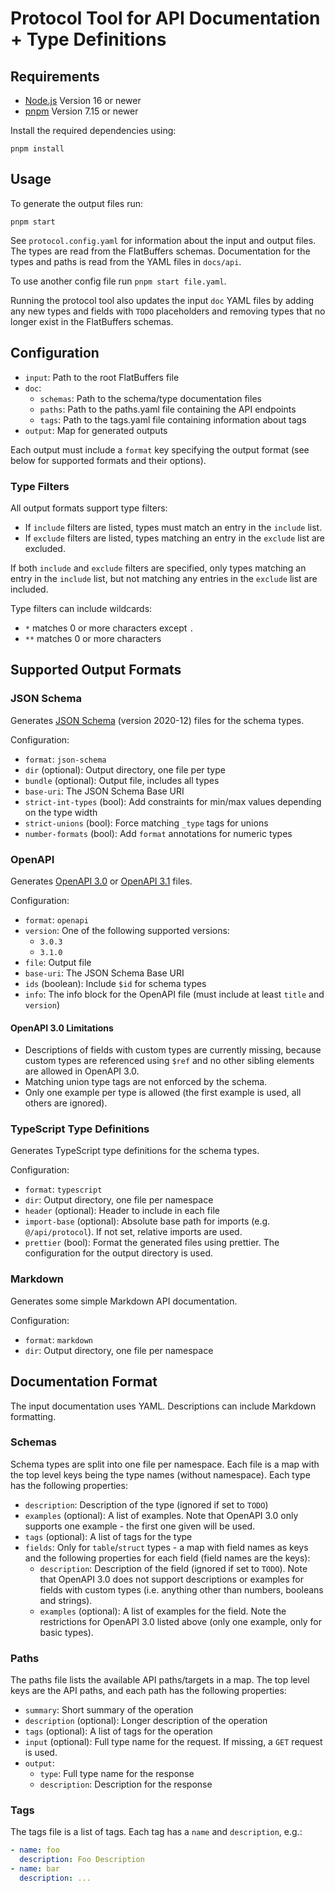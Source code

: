 # Protocol Tool for API Documentation + Type Definitions

## Requirements

- [Node.js](https://nodejs.org/) Version 16 or newer
- [pnpm](https://pnpm.io/) Version 7.15 or newer

Install the required dependencies using:

```shell
pnpm install
```

## Usage

To generate the output files run:

```shell
pnpm start
```

See `protocol.config.yaml` for information about the input and output files.
The types are read from the FlatBuffers schemas. Documentation for the types and paths
is read from the YAML files in `docs/api`.

To use another config file run `pnpm start file.yaml`.

Running the protocol tool also updates the input `doc` YAML files by adding any new
types and fields with `TODO` placeholders and removing types that no longer exist
in the FlatBuffers schemas.

## Configuration

- `input`: Path to the root FlatBuffers file
- `doc`:
  - `schemas`: Path to the schema/type documentation files
  - `paths`: Path to the paths.yaml file containing the API endpoints
  - `tags`: Path to the tags.yaml file containing information about tags
- `output`: Map for generated outputs

Each output must include a `format` key specifying the output format
(see below for supported formats and their options).

### Type Filters

All output formats support type filters:

- If `include` filters are listed, types must match an entry in the `include` list.
- If `exclude` filters are listed, types matching an entry in the `exclude` list are excluded.

If both `include` and `exclude` filters are specified, only types matching an entry in the `include` list,
but not matching any entries in the `exclude` list are included.

Type filters can include wildcards:

- `*` matches 0 or more characters except `.`
- `**` matches 0 or more characters

## Supported Output Formats

### JSON Schema

Generates [JSON Schema](https://json-schema.org/) (version 2020-12) files for the schema types.

Configuration:

- `format`: `json-schema`
- `dir` (optional): Output directory, one file per type
- `bundle` (optional): Output file, includes all types
- `base-uri`: The JSON Schema Base URI
- `strict-int-types` (bool): Add constraints for min/max values depending on the type width
- `strict-unions` (bool): Force matching `_type` tags for unions
- `number-formats` (bool): Add `format` annotations for numeric types

### OpenAPI

Generates [OpenAPI 3.0](https://spec.openapis.org/oas/v3.0.3) or
[OpenAPI 3.1](https://spec.openapis.org/oas/v3.1.0) files.

Configuration:

- `format`: `openapi`
- `version`: One of the following supported versions:
  - `3.0.3`
  - `3.1.0`
- `file`: Output file
- `base-uri`: The JSON Schema Base URI
- `ids` (boolean): Include `$id` for schema types
- `info`: The info block for the OpenAPI file (must include at least `title` and `version`)

#### OpenAPI 3.0 Limitations

- Descriptions of fields with custom types are currently missing, because custom types
  are referenced using `$ref` and no other sibling elements are allowed in OpenAPI 3.0.
- Matching union type tags are not enforced by the schema.
- Only one example per type is allowed (the first example is used, all others are ignored).

### TypeScript Type Definitions

Generates TypeScript type definitions for the schema types.

Configuration:

- `format`: `typescript`
- `dir`: Output directory, one file per namespace
- `header` (optional): Header to include in each file
- `import-base` (optional): Absolute base path for imports (e.g. `@/api/protocol`).
  If not set, relative imports are used.
- `prettier` (bool): Format the generated files using prettier.
  The configuration for the output directory is used.

### Markdown

Generates some simple Markdown API documentation.

Configuration:

- `format`: `markdown`
- `dir`: Output directory, one file per namespace

## Documentation Format

The input documentation uses YAML.
Descriptions can include Markdown formatting.

### Schemas

Schema types are split into one file per namespace. Each file is a map with the top level
keys being the type names (without namespace).
Each type has the following properties:

- `description`: Description of the type (ignored if set to `TODO`)
- `examples` (optional): A list of examples.
  Note that OpenAPI 3.0 only supports one example - the first one given will be used.
- `tags` (optional): A list of tags for the type
- `fields`: Only for `table`/`struct` types - a map with field names as keys and
  the following properties for each field (field names are the keys):
  - `description`: Description of the field  (ignored if set to `TODO`).
    Note that OpenAPI 3.0 does not support descriptions or examples for fields with
    custom types (i.e. anything other than numbers, booleans and strings).
  - `examples` (optional): A list of examples for the field.
    Note the restrictions for OpenAPI 3.0 listed above (only one example, only
    for basic types).

### Paths

The paths file lists the available API paths/targets in a map.
The top level keys are the API paths, and each path has the following properties:

- `summary`: Short summary of the operation
- `description` (optional): Longer description of the operation
- `tags` (optional): A list of tags for the operation
- `input` (optional): Full type name for the request. If missing, a `GET` request is used.
- `output`:
  - `type`: Full type name for the response
  - `description`: Description for the response

### Tags

The tags file is a list of tags. Each tag has a `name` and `description`, e.g.:

```yaml
- name: foo
  description: Foo Description
- name: bar
  description: ...
```
